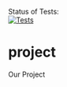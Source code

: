 Status of Tests:<br>
[![Tests](https://github.com/ektrn/project/actions/workflows/main.yml/badge.svg)](https://github.com/ektrn/project/actions/workflows/main.yml)

# project

Our Project
